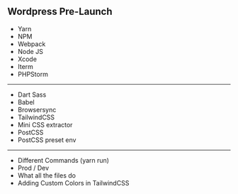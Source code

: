 ## Wordpress Pre-Launch

- Yarn
- NPM
- Webpack
- Node JS
- Xcode
- Iterm
- PHPStorm
***
- Dart Sass
- Babel
- Browsersync
- TailwindCSS
- Mini CSS extractor
- PostCSS
- PostCSS preset env
***

- Different Commands (yarn run)
- Prod / Dev
- What all the files do
- Adding Custom Colors in TailwindCSS